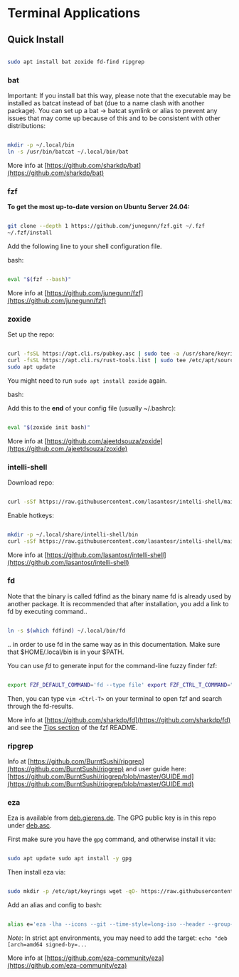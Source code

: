# Terminal Applications

<!-- toc -->

## Quick Install

```bash

sudo apt install bat zoxide fd-find ripgrep

```

### bat

Important: If you install bat this way, please note that the executable may be installed as batcat instead of bat (due to a name clash with another package). You can set up a bat -> batcat symlink or alias to prevent any issues that may come up because of this and to be consistent with other distributions:

```bash

mkdir -p ~/.local/bin
ln -s /usr/bin/batcat ~/.local/bin/bat

```

More info at [https://github.com/sharkdp/bat](https://github.com/sharkdp/bat)

### fzf

**To get the most up-to-date version on Ubuntu Server 24.04:**

```bash

git clone --depth 1 https://github.com/junegunn/fzf.git ~/.fzf
~/.fzf/install

```

Add the following line to your shell configuration file.

bash:

```bash

eval "$(fzf --bash)"

```

More info at [https://github.com/junegunn/fzf](https://github.com/junegunn/fzf)

### zoxide

Set up the repo:

```bash

curl -fsSL https://apt.cli.rs/pubkey.asc | sudo tee -a /usr/share/keyrings/rust-tools.asc
curl -fsSL https://apt.cli.rs/rust-tools.list | sudo tee /etc/apt/sources.list.d/rust-tools.list
sudo apt update

```

You might need to run `sudo apt install zoxide` again.

bash:

Add this to the **end** of your config file (usually ~/.bashrc):

```bash

eval "$(zoxide init bash)"

```

More info at [https://github.com/ajeetdsouza/zoxide](https://github.com./ajeetdsouza/zoxide)

### intelli-shell

Download repo:

```bash

curl -sSf https://raw.githubusercontent.com/lasantosr/intelli-shell/main/install.sh | bash

```

Enable hotkeys:

```bash

mkdir -p ~/.local/share/intelli-shell/bin
curl -sSf https://raw.githubusercontent.com/lasantosr/intelli-shell/main/intelli-shell.sh > ~/.local/share/intelli-shell/bin/intelli-shell.sh

```

More info at [https://github.com/lasantosr/intelli-shell](https://github.com/lasantosr/intelli-shell)

### fd

Note that the binary is called fdfind as the binary name fd is already used by another package. It is recommended that after installation, you add a link to fd by executing command..

```bash

ln -s $(which fdfind) ~/.local/bin/fd

```

.. in order to use fd in the same way as in this documentation. Make sure that $HOME/.local/bin is in your $PATH.

You can use *fd* to generate input for the command-line fuzzy finder fzf:

```bash

export FZF_DEFAULT_COMMAND='fd --type file' export FZF_CTRL_T_COMMAND="$FZF_DEFAULT_COMMAND"

```

Then, you can type `vim <Ctrl-T>` on your terminal to open fzf and search through the fd-results.

More info at [https://github.com/sharkdp/fd](https://github.com/sharkdp/fd) and see the [Tips section](https://github.com/junegunn/fzf#tips) of the fzf README.

### ripgrep

Info at [https://github.com/BurntSushi/ripgrep](https://github.com/BurntSushi/ripgrep) and user guide here: [https://github.com/BurntSushi/ripgrep/blob/master/GUIDE.md](https://github.com/BurntSushi/ripgrep/blob/master/GUIDE.md)

### eza

Eza is available from [deb.gierens.de](http://deb.gierens.de). The GPG public key is in this repo under [deb.asc](https://github.com/eza-community/eza/blob/main/deb.asc).

First make sure you have the `gpg` command, and otherwise install it via:

```bash

sudo apt update sudo apt install -y gpg

```

Then install eza via:

```bash

sudo mkdir -p /etc/apt/keyrings wget -qO- https://raw.githubusercontent.com/eza-community/eza/main/deb.asc | sudo gpg --dearmor -o /etc/apt/keyrings/gierens.gpg echo "deb [signed-by=/etc/apt/keyrings/gierens.gpg] http://deb.gierens.de stable main" | sudo tee /etc/apt/sources.list.d/gierens.list sudo chmod 644 /etc/apt/keyrings/gierens.gpg /etc/apt/sources.list.d/gierens.list sudo apt update sudo apt install -y eza

```

Add an alias and config to bash:

```bash

alias e='eza -lha --icons --git --time-style=long-iso --header --group-directories-first'

```

*Note*: In strict apt environments, you may need to add the target: `echo "deb [arch=amd64 signed-by=...`

More info at [https://github.com/eza-community/eza](https://github.com/eza-community/eza)
